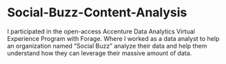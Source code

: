 # Social-Buzz-Content-Analysis
I participated in the open-access Accenture Data Analytics Virtual Experience Program with Forage. Where I worked as a data analyst to help an organization named “Social Buzz” analyze their data and help them understand how they can leverage their massive amount of data.

